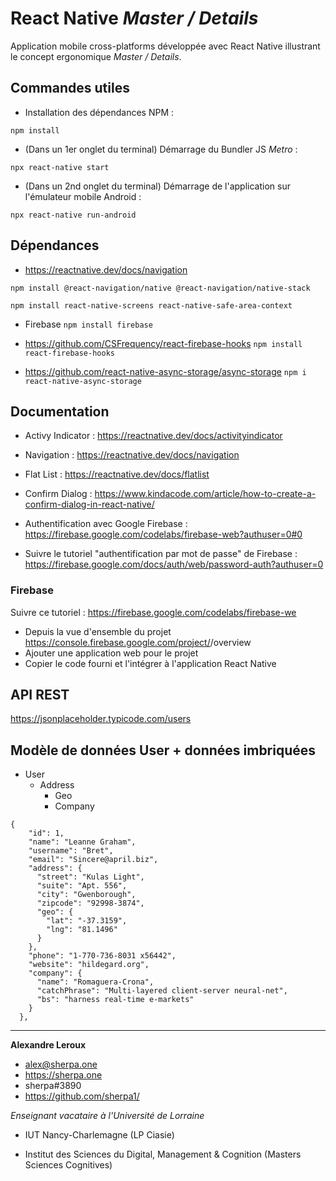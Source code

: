 # React Native _Master / Details_

Application mobile cross-platforms développée avec React Native illustrant le concept ergonomique _Master / Details_.

## Commandes utiles

- Installation des dépendances NPM :

`npm install`

- (Dans un 1er onglet du terminal) Démarrage du Bundler JS _Metro_ :

`npx react-native start`

- (Dans un 2nd onglet du terminal) Démarrage de l'application sur l'émulateur mobile Android :

`npx react-native run-android`

## Dépendances

- https://reactnative.dev/docs/navigation

`npm install @react-navigation/native @react-navigation/native-stack`

`npm install react-native-screens react-native-safe-area-context`

- Firebase 
`npm install firebase`

- https://github.com/CSFrequency/react-firebase-hooks
`npm install react-firebase-hooks`

- https://github.com/react-native-async-storage/async-storage
`npm i react-native-async-storage`


## Documentation

- Activy Indicator : https://reactnative.dev/docs/activityindicator

- Navigation : https://reactnative.dev/docs/navigation

- Flat List : https://reactnative.dev/docs/flatlist

- Confirm Dialog : https://www.kindacode.com/article/how-to-create-a-confirm-dialog-in-react-native/

- Authentification avec Google Firebase : https://firebase.google.com/codelabs/firebase-web?authuser=0#0

- Suivre le tutoriel "authentification par mot de passe" de Firebase : https://firebase.google.com/docs/auth/web/password-auth?authuser=0

### Firebase

Suivre ce tutoriel : https://firebase.google.com/codelabs/firebase-we

- Depuis la vue d'ensemble du projet 
https://console.firebase.google.com/project/<nom-du-projet>/overview
- Ajouter une application web pour le projet
- Copier le code fourni et l'intégrer à l'application React Native



## API REST

https://jsonplaceholder.typicode.com/users

## Modèle de données __User__ + données imbriquées

- User
  - Address
    - Geo
    - Company

```
{
    "id": 1,
    "name": "Leanne Graham",
    "username": "Bret",
    "email": "Sincere@april.biz",
    "address": {
      "street": "Kulas Light",
      "suite": "Apt. 556",
      "city": "Gwenborough",
      "zipcode": "92998-3874",
      "geo": {
        "lat": "-37.3159",
        "lng": "81.1496"
      }
    },
    "phone": "1-770-736-8031 x56442",
    "website": "hildegard.org",
    "company": {
      "name": "Romaguera-Crona",
      "catchPhrase": "Multi-layered client-server neural-net",
      "bs": "harness real-time e-markets"
    }
  },
```

---

__Alexandre Leroux__

- alex@sherpa.one
- https://sherpa.one
- sherpa#3890
- https://github.com/sherpa1/

_Enseignant vacataire à l'Université de Lorraine_

- IUT Nancy-Charlemagne (LP Ciasie)

- Institut des Sciences du Digital, Management & Cognition (Masters Sciences Cognitives)